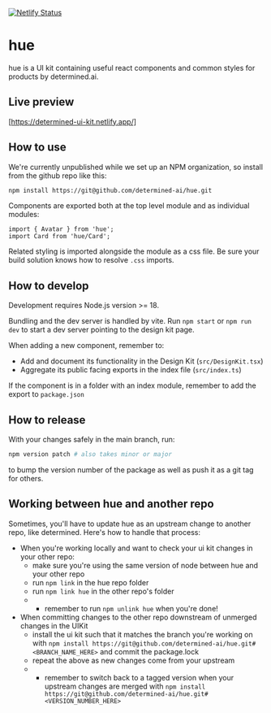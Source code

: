[![Netlify Status](https://api.netlify.com/api/v1/badges/2421c10f-be2e-402e-bf63-b200c1fdd750/deploy-status)](https://app.netlify.com/sites/determined-ui-kit/deploys)

# hue

hue is a UI kit containing useful react components and common styles
for products by determined.ai.

## Live preview

[https://determined-ui-kit.netlify.app/]

## How to use

We're currently unpublished while we set up an NPM organization, so install from
the github repo like this:

```bash
npm install https://git@github.com/determined-ai/hue.git
```

Components are exported both at the top level module and as individual modules:

```tsx
import { Avatar } from 'hue';
import Card from 'hue/Card';
```

Related styling is imported alongside the module as a css file. Be sure your
build solution knows how to resolve `.css` imports.

## How to develop

Development requires Node.js version >= 18.

Bundling and the dev server is handled by vite. Run `npm start` or `npm run dev`
to start a dev server pointing to the design kit page.

When adding a new component, remember to:

- Add and document its functionality in the Design Kit (`src/DesignKit.tsx`)
- Aggregate its public facing exports in the index file (`src/index.ts`)

If the component is in a folder with an index module, remember to add the export to `package.json`

## How to release

With your changes safely in the main branch, run:

```sh
npm version patch # also takes minor or major
```

to bump the version number of the package as well as push it as a git tag for others.

## Working between hue and another repo

Sometimes, you'll have to update hue as an upstream change to another repo, like determined. Here's how to handle that process:

- When you're working locally and want to check your ui kit changes in your other repo:
  - make sure you're using the same version of node between hue and your other repo
  - run `npm link` in the hue repo folder
  - run `npm link hue` in the other repo's folder
  - - remember to run `npm unlink hue` when you're done!
- When committing changes to the other repo downstream of unmerged changes in the UIKit
  - install the ui kit such that it matches the branch you're working on with `npm install https://git@github.com/determined-ai/hue.git#<BRANCH_NAME_HERE>` and commit the package.lock
  - repeat the above as new changes come from your upstream
  - - remember to switch back to a tagged version when your upstream changes are merged with `npm install https://git@github.com/determined-ai/hue.git#<VERSION_NUMBER_HERE>`
